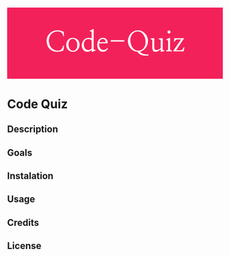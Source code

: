 ![alt text](./assets/readme/Code-Quiz.png)

# Code Quiz

## Description

## Goals

## Instalation

## Usage

## Credits

## License


